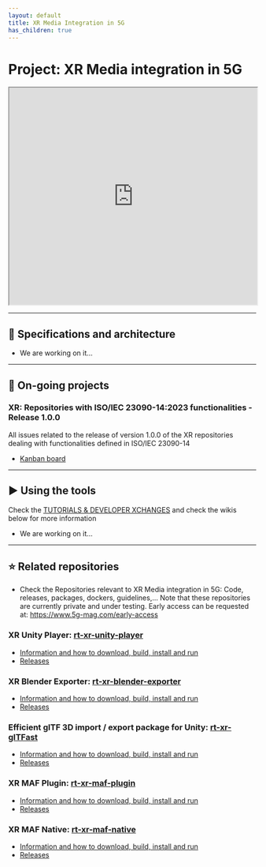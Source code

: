 ```yaml
---
layout: default
title: XR Media Integration in 5G
has_children: true
---
```


# Project: XR Media integration in 5G
<iframe width="100%" height="440" src="https://drive.google.com/file/d/1D8G_rzx77V_W3d3NB59XcTbdUuBdtKgp/preview"></iframe>

***

## 📑 Specifications and architecture
* We are working on it...

***

## 🚧 On-going projects
### XR: Repositories with ISO/IEC 23090-14:2023 functionalities - Release 1.0.0
All issues related to the release of version 1.0.0 of the XR repositories dealing with functionalities defined in ISO/IEC 23090-14
* [Kanban board](https://github.com/orgs/5G-MAG/projects/22)

***

## ▶️ Using the tools
Check the [TUTORIALS & DEVELOPER XCHANGES](https://www.5g-mag.com/tutorials) and check the wikis below for more information
* We are working on it...

***

## ⭐ Related repositories
* Check the Repositories relevant to XR Media integration in 5G: Code, releases, packages, dockers, guidelines,...
  Note that these repositories are currently private and under testing. Early access can be requested at: https://www.5g-mag.com/early-access

### XR Unity Player: [rt-xr-unity-player](https://github.com/5G-MAG/rt-xr-unity-player)
* [Information and how to download, build, install and run](https://github.com/5G-MAG/rt-xr-unity-player#readme)
* [Releases](https://github.com/5G-MAG/rt-xr-unity-player/releases)

### XR Blender Exporter: [rt-xr-blender-exporter](https://github.com/5G-MAG/rt-xr-blender-exporter)
* [Information and how to download, build, install and run](https://github.com/5G-MAG/rt-xr-blender-exporter#readme)
* [Releases](https://github.com/5G-MAG/rt-xr-blender-exporter/releases)

### Efficient glTF 3D import / export package for Unity: [rt-xr-gITFast](https://github.com/5G-MAG/rt-xr-gITFast)
* [Information and how to download, build, install and run](https://github.com/5G-MAG/rt-xr-gITFast#readme)
* [Releases](https://github.com/5G-MAG/rt-xr-gITFast/releases)

### XR MAF Plugin: [rt-xr-maf-plugin](https://github.com/5G-MAG/rt-xr-maf-plugin)
* [Information and how to download, build, install and run](https://github.com/5G-MAG/rt-xr-maf-plugin#readme)
* [Releases](https://github.com/5G-MAG/rt-xr-maf-plugin/releases)

### XR MAF Native: [rt-xr-maf-native](https://github.com/5G-MAG/rt-xr-maf-native)
* [Information and how to download, build, install and run](https://github.com/5G-MAG/rt-xr-maf-native#readme)
* [Releases](https://github.com/5G-MAG/rt-xr-maf-native/releases)
